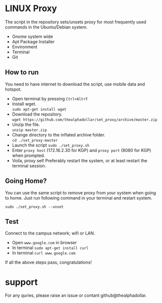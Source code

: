 # LINUX Proxy 

The script in the repository sets/unsets proxy for most frequently used commands in the
Ubuntu/Debian system.

- Gnome system wide</br>
- Apt Package Installer</br>
- Environment</br>
- Terminal</br>
- Git</br>

## How to run

You need to have internet to download the script, use mobile data and hotspot.

- Open terminal by pressing `Ctrl+Alt+T`
- Install wget. </br>
    `sudo apt-get install wget`
- Download the repository.</br>
    `wget https://github.com/thealphadollar/set_proxy/archive/master.zip`
- Unzip the file.</br>
    `unzip master.zip`
- Change directory to the inflated archive folder.</br>
    `cd ./set_proxy-master`
- Launch the script </b>
    `sudo ./set_proxy.sh`
- Enter `proxy host` (172.16.2.30 for KGP) and `proxy port` (8080 for KGP) when
  prompted.</br>
- Voila, proxy set! Preferably restart the system, or at least restart the terminal session.

## Going Home?

You can use the same script to remove proxy from your system when going to
home. Just run following command in your terminal and restart system.

`sudo ./set_proxy.sh --unset`

## Test

Connect to the campus network; wifi or LAN.

- Open `www.google.com` in browser
- In terminal `sudo apt-get install curl`
- In terminal `curl www.google.com`

If all the above steps pass, congratulations!

# support

For any quries, please raise an issue or contant github@thealphadollar.
